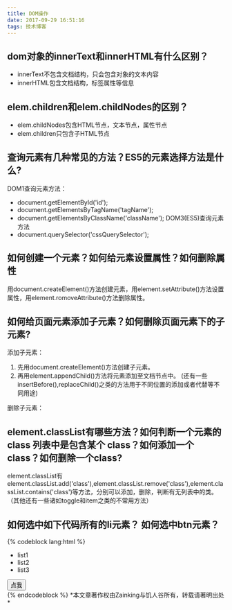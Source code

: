 ```yaml
---
title: DOM操作
date: 2017-09-29 16:51:16
tags: 技术博客
---
```

## dom对象的innerText和innerHTML有什么区别？
* innerText不包含文档结构，只会包含对象的文本内容
* innerHTML包含文档结构，标签属性等信息

## elem.children和elem.childNodes的区别？
* elem.childNodes包含HTML节点，文本节点，属性节点
* elem.children只包含子HTML节点
## 查询元素有几种常见的方法？ES5的元素选择方法是什么?
DOM1查询元素方法：
* document.getElementById('id');
* document.getElementsByTagName('tagName');
* document.getElementsByClassName('className');
DOM3(ES5)查询元素方法
* document.querySelector('cssQuerySelector');

## 如何创建一个元素？如何给元素设置属性？如何删除属性
用document.createElement()方法创建元素，用element.setAttribute()方法设置属性，用element.romoveAttribute()方法删除属性。

## 如何给页面元素添加子元素？如何删除页面元素下的子元素?
添加子元素：
1. 先用document.createElement()方法创建子元素。
2. 再用element.appendChild()方法将元素添加至文档节点中。
(还有一些insertBefore(),replaceChild()之类的方法用于不同位置的添加或者代替等不同用途)

删除子元素：
## element.classList有哪些方法？如何判断一个元素的 class 列表中是包含某个 class？如何添加一个class？如何删除一个class?
element.classList有element.classList.add('class'),element.classList.remove('class'),element.classList.contains('class')等方法，分别可以添加，删除，判断有无列表中的类。（其他还有一些诸如toggle和item之类的不常用方法）
## 如何选中如下代码所有的li元素？ 如何选中btn元素？
{% codeblock lang:html %}
<div class="mod-tabs">
   <ul>
       <li>list1</li>
       <li>list2</li>
       <li>list3</li>
   </ul>
   <button class="btn">点我</button>
</div>
<script>
	var li = document.querySelector('.mod-tabs ul li');
	var btn = document.querySelector('.btn');
</script>
{% endcodeblock %}
*本文章著作权由Zainking与饥人谷所有，转载请著明出处*